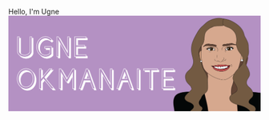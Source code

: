 Hello, I'm Ugne 
<img src= "https://github.com/ugneokmanaite/ugneokmanaite/blob/master/banner.png"></img>
